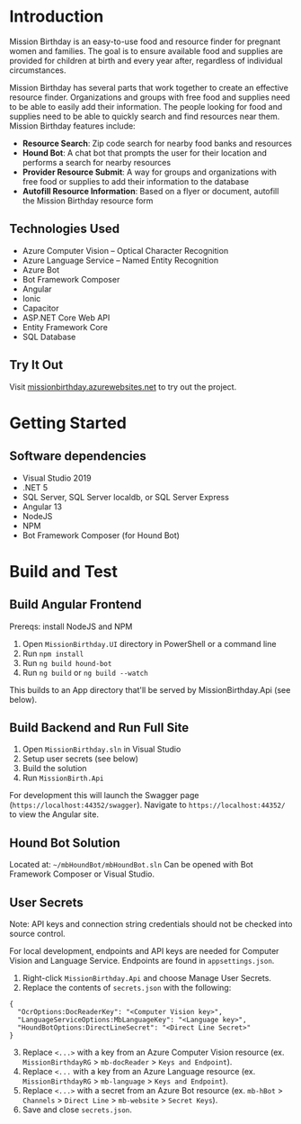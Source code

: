 # Introduction 
Mission Birthday is an easy-to-use food and resource finder for pregnant women and families. The goal is to ensure available food and supplies are provided for children at birth and every year after, regardless of individual circumstances.

Mission Birthday has several parts that work together to create an effective resource finder. Organizations and groups with free food and supplies need to be able to easily add their information. The people looking for food and supplies need to be able to quickly search and find resources near them. Mission Birthday features include:

- **Resource Search**: Zip code search for nearby food banks and resources
- **Hound Bot**: A chat bot that prompts the user for their location and performs a search for nearby resources
- **Provider Resource Submit**: A way for groups and organizations with free food or supplies to add their information to the database
- **Autofill Resource Information**: Based on a flyer or document, autofill the Mission Birthday resource form

## Technologies Used

- Azure Computer Vision – Optical Character Recognition
- Azure Language Service – Named Entity Recognition
- Azure Bot
- Bot Framework Composer
- Angular
- Ionic
- Capacitor
- ASP.NET Core Web API 
- Entity Framework Core
- SQL Database

## Try It Out

Visit [missionbirthday.azurewebsites.net](https://missionbirthday.azurewebsites.net/) to try out the project.

# Getting Started

## Software dependencies
- Visual Studio 2019
- .NET 5
- SQL Server, SQL Server localdb, or SQL Server Express
- Angular 13
- NodeJS
- NPM
- Bot Framework Composer (for Hound Bot)

# Build and Test

## Build Angular Frontend
Prereqs: install NodeJS and NPM

1. Open `MissionBirthday.UI` directory in PowerShell or a command line
2. Run `npm install`
3. Run `ng build hound-bot`
4. Run `ng build` or `ng build --watch`

This builds to an App directory that'll be served by MissionBirthday.Api (see below).

## Build Backend and Run Full Site

1. Open `MissionBirthday.sln` in Visual Studio
2. Setup user secrets (see below)
3. Build the solution
4. Run `MissionBirth.Api`

For development this will launch the Swagger page (`https://localhost:44352/swagger`). Navigate to `https://localhost:44352/` to view the Angular site.

## Hound Bot Solution

Located at: `~/mbHoundBot/mbHoundBot.sln`
Can be opened with Bot Framework Composer or Visual Studio.

## User Secrets
Note: API keys and connection string credentials should not be checked into source control.

For local development, endpoints and API keys are needed for Computer Vision and Language Service. Endpoints are found in `appsettings.json`.

1. Right-click `MissionBirthday.Api` and choose Manage User Secrets.
2. Replace the contents of `secrets.json` with the following:
```
{
  "OcrOptions:DocReaderKey": "<Computer Vision key>",
  "LanguageServiceOptions:MbLanguageKey": "<Language key>",
  "HoundBotOptions:DirectLineSecret": "<Direct Line Secret>"
}
```
3. Replace `<...>` with a key from an Azure Computer Vision resource (ex. `MissionBirthdayRG` > `mb-docReader` > `Keys and Endpoint`).
4. Replace `<...` with a key from an Azure Language resource (ex. `MissionBirthdayRG` > `mb-language` > `Keys and Endpoint`).
5. Replace `<...>` with a secret from an Azure Bot resource (ex. `mb-hBot` > `Channels` > `Direct Line` > `mb-website` > `Secret Keys`).
5. Save and close `secrets.json`.
